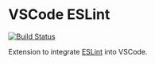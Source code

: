 # VSCode ESLint

[![Build Status](https://travis-ci.org/Microsoft/vscode-eslint.svg?branch=master)](https://travis-ci.org/Microsoft/vscode-eslint)

Extension to integrate [ESLint](http://eslint.org/) into VSCode.